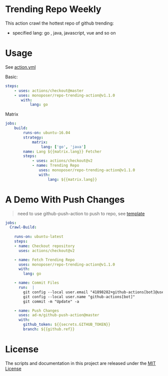 # Trending Repo Weekly

This action crawl the hottest repo of github trending:

- specified lang: go , java, javascript, vue and so on

# Usage

See [action.yml](action.yml)

Basic:

```yaml
steps:
    - uses: actions/checkout@master
    - uses: monoposer/repo-trending-action@v1.1.0
       with:
           lang: go
```

Matrix

```yaml
jobs:
    build:
        runs-on: ubuntu-16.04
        strategy:
            matrix:
                lang: ['go', 'java']
        name: Lang ${{matrix.lang}} Fetcher
        steps:
            - uses: actions/checkout@v2
            - name: Trending Repo
               uses: monoposer/repo-trending-action@v1.1.0
               with:
                   lang: ${{matrix.lang}}
```

# A Demo With Push Changes

> need to use github-push-action to push to repo, see  [template](https://github.com/monoposer/repo-trending-template)

```yaml
jobs:
  Crawl-Build:
    
    runs-on: ubuntu-latest
    steps:
    - name: Checkout repository
      uses: actions/checkout@v2

    - name: Fetch Trending Repo
      uses: monoposer/repo-trending-action@v1.1.0
      with:
        lang: go

    - name: Commit Files
      run:  |
        git config --local user.email "41898282+github-actions[bot]@users.noreply.github.com"
        git config --local user.name "github-actions[bot]"
        git commit -m "Update" -a

    - name: Push Changes
      uses: ad-m/github-push-action@master
      with:
        github_token: ${{secrets.GITHUB_TOKEN}}
        branch: ${{github.ref}}
```

# License

The scripts and documentation in this project are released under the [MIT License](LICENSE)
